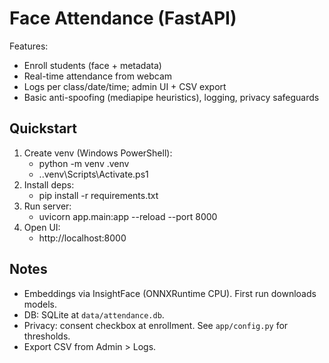 # Face Attendance (FastAPI)

Features:
- Enroll students (face + metadata)
- Real-time attendance from webcam
- Logs per class/date/time; admin UI + CSV export
- Basic anti-spoofing (mediapipe heuristics), logging, privacy safeguards

## Quickstart
1. Create venv (Windows PowerShell):
   - python -m venv .venv
   - .\.venv\Scripts\Activate.ps1
2. Install deps:
   - pip install -r requirements.txt
3. Run server:
   - uvicorn app.main:app --reload --port 8000
4. Open UI:
   - http://localhost:8000

## Notes
- Embeddings via InsightFace (ONNXRuntime CPU). First run downloads models.
- DB: SQLite at `data/attendance.db`.
- Privacy: consent checkbox at enrollment. See `app/config.py` for thresholds.
- Export CSV from Admin > Logs.
